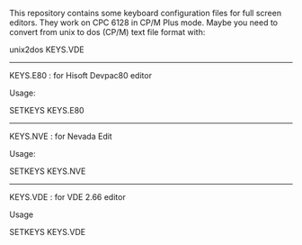 This repository contains some keyboard configuration files for full screen editors. They work on CPC 6128 in CP/M Plus mode.
Maybe you need to convert from unix to dos (CP/M) text file format with:

unix2dos KEYS.VDE



----------------------------------------------------------------

KEYS.E80 : for Hisoft Devpac80 editor

Usage:

SETKEYS KEYS.E80

----------------------------------------------------------------

KEYS.NVE : for Nevada Edit

Usage:

SETKEYS KEYS.NVE


----------------------------------------------------------------

KEYS.VDE : for VDE 2.66 editor

Usage

SETKEYS KEYS.VDE


